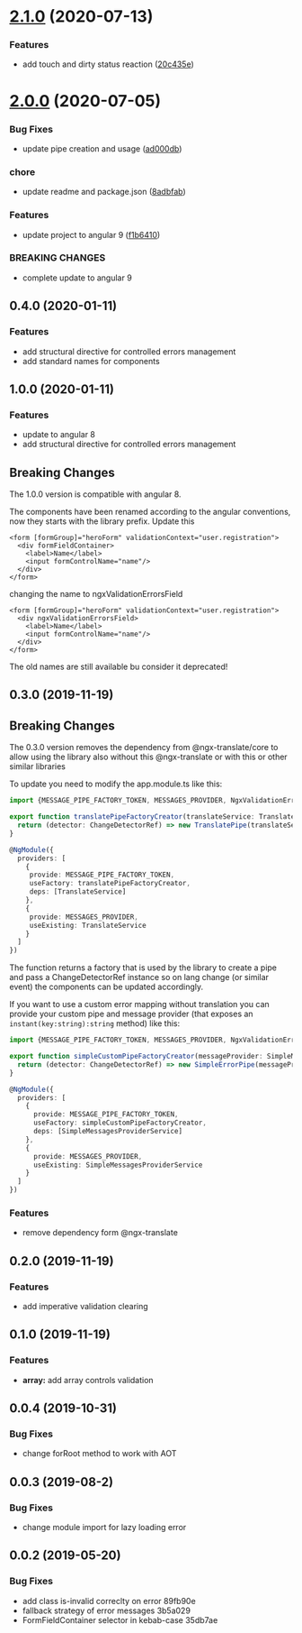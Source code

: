 # [2.1.0](https://github.com/xtreamsrl/ngx-validation-errors/compare/v2.0.0...v2.1.0) (2020-07-13)


### Features

* add touch and dirty status reaction ([20c435e](https://github.com/xtreamsrl/ngx-validation-errors/commit/20c435eb0e220c97aa1ed44f5a29820086ef30aa))



# [2.0.0](https://github.com/xtreamsrl/ngx-validation-errors/compare/v1.0.0...v2.0.0) (2020-07-05)


### Bug Fixes

* update pipe creation and usage ([ad000db](https://github.com/xtreamsrl/ngx-validation-errors/commit/ad000db6ae74c1d4c745618b8fd4f01ee0a79ba2))


### chore

* update readme and package.json ([8adbfab](https://github.com/xtreamsrl/ngx-validation-errors/commit/8adbfabcdbd1f9300d924c364ca7bb0b2cf7cea8))


### Features

* update project to angular 9 ([f1b6410](https://github.com/xtreamsrl/ngx-validation-errors/commit/f1b641097942e32315662e4105584ba0d875f296))


### BREAKING CHANGES

* complete update to angular 9



## 0.4.0 (2020-01-11)

### Features

* add structural directive for controlled errors management
* add standard names for components

## 1.0.0 (2020-01-11)

### Features

* update to angular 8
* add structural directive for controlled errors management

## Breaking Changes
The 1.0.0 version is compatible with angular 8.

The components have been renamed according to the angular conventions, now they starts with the library prefix.
Update this
```angular2html
<form [formGroup]="heroForm" validationContext="user.registration">
  <div formFieldContainer>
    <label>Name</label>
    <input formControlName="name"/>
  </div>
</form>
```
changing the name to ngxValidationErrorsField

```angular2html
<form [formGroup]="heroForm" validationContext="user.registration">
  <div ngxValidationErrorsField>
    <label>Name</label>
    <input formControlName="name"/>
  </div>
</form>
```

The old names are still available bu consider it deprecated!

## 0.3.0 (2019-11-19)

## Breaking Changes
The 0.3.0 version removes the dependency from @ngx-translate/core to allow using the library
also without this @ngx-translate or with this or other similar libraries

To update you need to modify the app.module.ts like this:
```typescript
import {MESSAGE_PIPE_FACTORY_TOKEN, MESSAGES_PROVIDER, NgxValidationErrorsModule} from '@xtream/ngx-validation-errors'; 

export function translatePipeFactoryCreator(translateService: TranslateService) {
  return (detector: ChangeDetectorRef) => new TranslatePipe(translateService, detector);
}

@NgModule({
  providers: [
    {
     provide: MESSAGE_PIPE_FACTORY_TOKEN,
     useFactory: translatePipeFactoryCreator,
     deps: [TranslateService]
    },
    {
     provide: MESSAGES_PROVIDER,
     useExisting: TranslateService
    }
  ]
})

```

The function returns a factory that is used by the library to create a pipe and pass a ChangeDetectorRef instance so on lang change 
(or similar event) the components can be updated accordingly. 

If you want to use a custom error mapping without translation you can provide your custom pipe and message provider (that exposes an `instant(key:string):string` method)
like this:

```typescript
import {MESSAGE_PIPE_FACTORY_TOKEN, MESSAGES_PROVIDER, NgxValidationErrorsModule} from '@xtream/ngx-validation-errors';

export function simpleCustomPipeFactoryCreator(messageProvider: SimpleMessagesProviderService) {
  return (detector: ChangeDetectorRef) => new SimpleErrorPipe(messageProvider, detector);
}

@NgModule({
  providers: [
    {
      provide: MESSAGE_PIPE_FACTORY_TOKEN,
      useFactory: simpleCustomPipeFactoryCreator,
      deps: [SimpleMessagesProviderService]
    },
    {
      provide: MESSAGES_PROVIDER,
      useExisting: SimpleMessagesProviderService
    }
  ]
})
```

### Features

* remove dependency form @ngx-translate


## 0.2.0 (2019-11-19)

### Features

* add imperative validation clearing

## 0.1.0 (2019-11-19)


### Features

* **array:** add array controls validation

## 0.0.4 (2019-10-31)


### Bug Fixes

* change forRoot method to work with AOT


## 0.0.3 (2019-08-2)


### Bug Fixes

* change module import for lazy loading error


## 0.0.2 (2019-05-20)


### Bug Fixes

* add class is-invalid correclty on error 89fb90e
* fallback strategy of error messages 3b5a029
* FormFieldContainer selector in kebab-case 35db7ae



